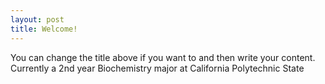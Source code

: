 ```yaml
---
layout: post
title: Welcome!
---
```

You can change the title above if you want to and then write your content.  
Currently a 2nd year Biochemistry major at California Polytechnic State 

